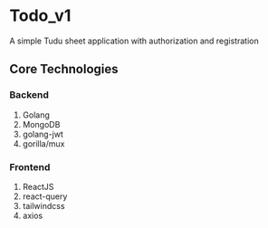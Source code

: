 # Todo_v1

A simple Tudu sheet application with authorization and registration

## Core Technologies

### Backend

1) Golang
2) MongoDB
3) golang-jwt
4) gorilla/mux

### Frontend

1) ReactJS
2) react-query
3) tailwindcss
4) axios
   
